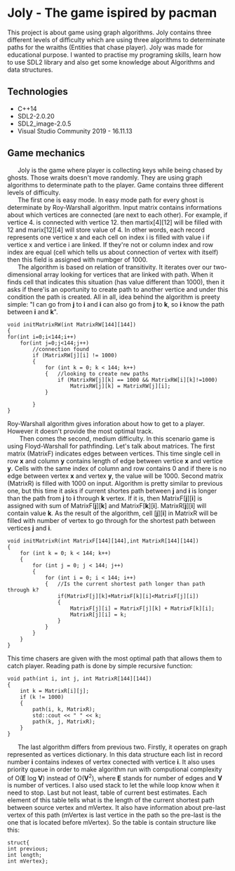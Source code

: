 # Joly - The game ispired by pacman
This project is about game using graph algorithms. Joly contains three different levels of difficulty which are using three algorithms to determinate paths for the wraiths (Entities that chase player). Joly was made for educational purpose. I wanted to practise my programing skills, learn how to use SDL2 library and also get some knowledge about Algorithms and data structures.

## Technologies
* C++14
* SDL2-2.0.20
* SDL2_image-2.0.5
* Visual Studio Community 2019 - 16.11.13

## Game mechanics
&nbsp;&nbsp;&nbsp;&nbsp;&nbsp;&nbsp;Joly is the game where player is collecting keys while being chased by ghosts. Those wraits doesn't move randomly. They are using graph algorithms to determinate path to the player. Game contains three different levels of difficulty.<br>
&nbsp;&nbsp;&nbsp;&nbsp;&nbsp;&nbsp;The first one is easy mode. In easy mode path for every ghost is determinate by Roy-Warshall algorithm. Input matrix contains informations about which vertices are connected (are next to each other). For example, if vertice 4. is connected with vertice 12. then martix[4][12] will be filled with 12 and marix[12][4] will store value of 4. In other words, each record represents one vertice x and each cell on index i is filled with value i if vertice x and vertice i are linked. If they're not or column index and row index are equal (cell which tells us about connection of vertex with itself) then this field is assigned with numbger of 1000.<br>
&nbsp;&nbsp;&nbsp;&nbsp;&nbsp;&nbsp;The algorithm is based on relation of transitivity. It iterates over our two-dimensional array looking for vertices that are linked with path. When it finds cell that indicates this situation (has value different than 1000), then it asks if there'is an oportunity to create path to another vertice and under this condition the path is created. All in all, idea behind the algorithm is preety simple: "I can go from **j** to **i** and **i** can also go from **j** to **k**, so **i** know the path between **i** and **k**".
```
void initMatrixRW(int MatrixRW[144][144])
{
for(int i=0;i<144;i++)
	for(int j=0;j<144;j++)
		//connection found
		if (MatrixRW[j][i] != 1000)
		{
			for (int k = 0; k < 144; k++)
			{	//looking to create new paths
				if (MatrixRW[j][k] == 1000 && MatrixRW[i][k]!=1000)
					MatrixRW[j][k] = MatrixRW[j][i];
			}

		}
}
```
Roy-Warshall algorithm gives inforation about how to get to a player. However it doesn't provide the most optimal track.<br>
&nbsp;&nbsp;&nbsp;&nbsp;&nbsp;&nbsp;&nbsp;Then comes the second, medium difficulty. In this scenario game is using Floyd-Warshall for pathfinding. Let's talk about matrices. The first matrix (MatrixF) indicates edges between vertices. This time single cell in row **x** and column **y** contains length of edge between vertice **x** and vertice **y**. Cells with the same index of column and row contains 0 and if there is no edge between vertex **x** and vertex **y**, the value will be 1000. Second matrix (MatrixR) is filled with 1000 on input. Algorithm is pretty similar to previous one, but this time it asks if current shortes path between **j** and **i** is longer than the path from **j** to **i** through **k** vertex. If it is, then MatrixF[**j**][**i**] is assigned with sum of MatrixF[**j**][**k**] and MatrixF[**k**][**i**]. MatrixR[**j**][**i**] will contain value **k**. As the result of the algorithm, cell [**j**][**i**] in MatrixR will be filled with number of vertex to go through for the shortest path between vertices **j** and **i**.
```
void initMatrixR(int MatrixF[144][144],int MatrixR[144][144])
{
	for (int k = 0; k < 144; k++)
	{
		for (int j = 0; j < 144; j++)
		{
			for (int i = 0; i < 144; i++)
			{	//Is the current shortest path longer than path through k?
				if(MatrixF[j][k]+MatrixF[k][i]<MatrixF[j][i])
				{
					MatrixF[j][i] = MatrixF[j][k] + MatrixF[k][i];
					MatrixR[j][i] = k;
				}
			}	
		}
	}
}
```
This time chasers are given with the most optimal path that allows them to catch player. Reading path is done by simple recursive function:
```
void path(int i, int j, int MatrixR[144][144])
{
	int k = MatrixR[i][j];
	if (k != 1000)
	{
		path(i, k, MatrixR);
		std::cout << " " << k;
		path(k, j, MatrixR);
	}
}
```
&nbsp;&nbsp;&nbsp;&nbsp;&nbsp;&nbsp;The last algorithm differs from previous two. Firstly, it operates on graph represented as vertices dictionary. In this data structure each list in record number **i** contains indexes of vertex conected with vertice **i**. It also uses priority queue in order to make algorithm run with computional complexity of O(**E** log **V**) instead of O(**V**<sup>2</sup>), where **E** stands for number of edges and **V** is number of vertices. I also used stack to let the while loop know when it need to stop. Last but not least, table of current best estimates. Each element of this table tells what is the length of the current shortest path between source vertex and mVertex. It also have information about pre-last vertex of this path (mVertex is last vertice in the path so the pre-last is the one that is located before mVertex). So the table is contain structure like this:
```
struct{
int previous;
int length;
int mVertex};
```

